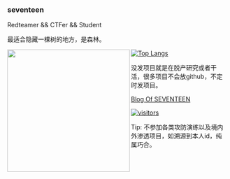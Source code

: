 ### seventeen
Redteamer && CTFer && Student

最适合隐藏一棵树的地方，是森林。

<img align='left' src='http://github-profile-summary-cards.vercel.app/api/cards/stats?username=seventeenman&theme=nord_dark' width='280px'>

[![Top Langs](https://github-readme-stats.vercel.app/api/top-langs/?username=seventeenman&layout=compact&hide=css,scss,javascript,html&theme=tokyonight)](https://github.com/anuraghazra/github-readme-stats)

没发项目就是在脱产研究或者干活，很多项目不会放github，不定时发项目。

[Blog Of SEVENTEEN](https://seventeenman.github.io/)

[![visitors](https://api.visitorbadge.io/api/visitors?path=https%3A%2F%2Fgithub.com%2Fseventeenman&countColor=%23263759)](https://github.com/seventeenman)

Tip: 不参加各类攻防演练以及境内外渗透项目，如溯源到本人id，纯属巧合。
